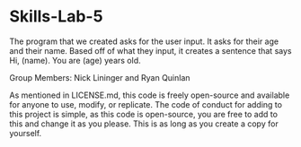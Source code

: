# Skills-Lab-5

The program that we created asks for the user input. It asks for their age and their name. Based off of what they input, it creates a sentence that says Hi, (name). You are (age) years old. 

Group Members: Nick Lininger and Ryan Quinlan

As mentioned in LICENSE.md, this code is freely open-source and available for anyone to use, modify, or replicate.  The code of conduct for adding to this project is simple, as this code is open-source, you are free to add to this and change it as you please.  This is as long as you create a copy for yourself.
